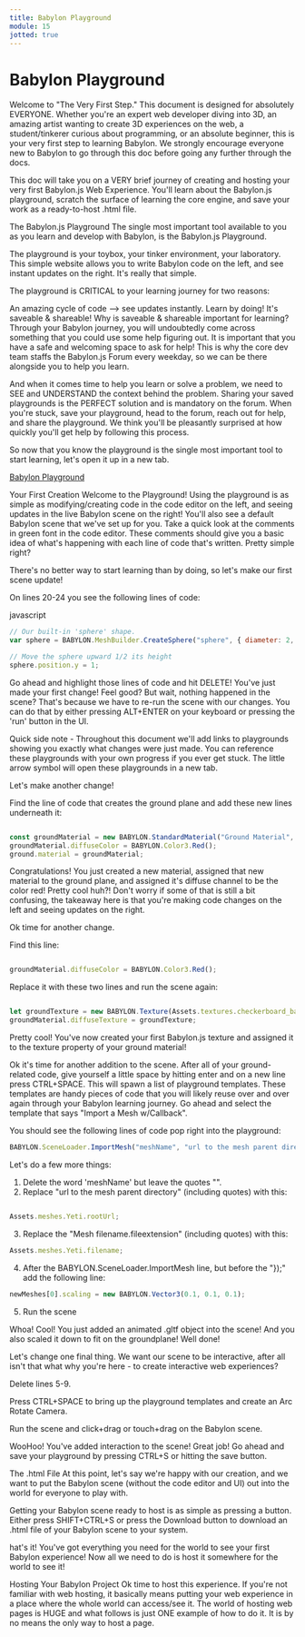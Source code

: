 ```yaml
---
title: Babylon Playground
module: 15
jotted: true
---
```


# Babylon Playground

Welcome to "The Very First Step." This document is designed for absolutely EVERYONE. Whether you're an expert web developer diving into 3D, an amazing artist wanting to create 3D experiences on the web, a student/tinkerer curious about programming, or an absolute beginner, this is your very first step to learning Babylon. We strongly encourage everyone new to Babylon to go through this doc before going any further through the docs.

This doc will take you on a VERY brief journey of creating and hosting your very first Babylon.js Web Experience. You'll learn about the Babylon.js playground, scratch the surface of learning the core engine, and save your work as a ready-to-host .html file.

The Babylon.js Playground
The single most important tool available to you as you learn and develop with Babylon, is the Babylon.js Playground.

The playground is your toybox, your tinker environment, your laboratory. This simple website allows you to write Babylon code on the left, and see instant updates on the right. It's really that simple.

The playground is CRITICAL to your learning journey for two reasons:

An amazing cycle of code --> see updates instantly. Learn by doing!
It's saveable & shareable!
Why is saveable & shareable important for learning? Through your Babylon journey, you will undoubtedly come across something that you could use some help figuring out. It is important that you have a safe and welcoming space to ask for help! This is why the core dev team staffs the Babylon.js Forum every weekday, so we can be there alongside you to help you learn.

And when it comes time to help you learn or solve a problem, we need to SEE and UNDERSTAND the context behind the problem. Sharing your saved playgrounds is the PERFECT solution and is mandatory on the forum. When you're stuck, save your playground, head to the forum, reach out for help, and share the playground. We think you'll be pleasantly surprised at how quickly you'll get help by following this process.

So now that you know the playground is the single most important tool to start learning, let's open it up in a new tab.

[Babylon Playground](https://playground.babylonjs.com/)

Your First Creation
Welcome to the Playground! Using the playground is as simple as modifying/creating code in the code editor on the left, and seeing updates in the live Babylon scene on the right! You'll also see a default Babylon scene that we've set up for you. Take a quick look at the comments in green font in the code editor. These comments should give you a basic idea of what's happening with each line of code that's written. Pretty simple right?

There's no better way to start learning than by doing, so let's make our first scene update!

On lines 20-24 you see the following lines of code:

javascript
```js
// Our built-in 'sphere' shape.
var sphere = BABYLON.MeshBuilder.CreateSphere("sphere", { diameter: 2, segments: 32 }, scene);

// Move the sphere upward 1/2 its height
sphere.position.y = 1;
```

Go ahead and highlight those lines of code and hit DELETE! You've just made your first change! Feel good? But wait, nothing happened in the scene? That's because we have to re-run the scene with our changes. You can do that by either pressing ALT+ENTER on your keyboard or pressing the 'run' button in the UI.

Quick side note - Throughout this document we'll add links to playgrounds showing you exactly what changes were just made. You can reference these playgrounds with your own progress if you ever get stuck. The little arrow symbol will open these playgrounds in a new tab.

Let's make another change!

Find the line of code that creates the ground plane and add these new lines underneath it:

```js

const groundMaterial = new BABYLON.StandardMaterial("Ground Material", scene);
groundMaterial.diffuseColor = BABYLON.Color3.Red();
ground.material = groundMaterial;

```

Congratulations! You just created a new material, assigned that new material to the ground plane, and assigned it's diffuse channel to be the color red! Pretty cool huh?! Don't worry if some of that is still a bit confusing, the takeaway here is that you're making code changes on the left and seeing updates on the right.

Ok time for another change.

Find this line:

```js

groundMaterial.diffuseColor = BABYLON.Color3.Red();

```

Replace it with these two lines and run the scene again:

```js

let groundTexture = new BABYLON.Texture(Assets.textures.checkerboard_basecolor_png.rootUrl, scene);
groundMaterial.diffuseTexture = groundTexture;

```

Pretty cool! You've now created your first Babylon.js texture and assigned it to the texture property of your ground material!

Ok it's time for another addition to the scene. After all of your ground-related code, give yourself a little space by hitting enter and on a new line press CTRL+SPACE. This will spawn a list of playground templates. These templates are handy pieces of code that you will likely reuse over and over again through your Babylon learning journey. Go ahead and select the template that says "Import a Mesh w/Callback".

You should see the following lines of code pop right into the playground:

```js
BABYLON.SceneLoader.ImportMesh("meshName", "url to the mesh parent directory", "Mesh filename.fileextension", scene, function (newMeshes) {});

```

Let's do a few more things:

1. Delete the word 'meshName' but leave the quotes "".
2. Replace "url to the mesh parent directory" (including quotes) with this:

```js

Assets.meshes.Yeti.rootUrl;

```

3. Replace the "Mesh filename.fileextension" (including quotes) with this:

```js
Assets.meshes.Yeti.filename;
```

4. After the BABYLON.SceneLoader.ImportMesh line, but before the "});" add the following line:

```js
newMeshes[0].scaling = new BABYLON.Vector3(0.1, 0.1, 0.1);
```

5. Run the scene

Whoa! Cool! You just added an animated .gltf object into the scene! And you also scaled it down to fit on the groundplane! Well done!

Let's change one final thing. We want our scene to be interactive, after all isn't that what why you're here - to create interactive web experiences?

Delete lines 5-9.

Press CTRL+SPACE to bring up the playground templates and create an Arc Rotate Camera.

Run the scene and click+drag or touch+drag on the Babylon scene.

WooHoo! You've added interaction to the scene! Great job! Go ahead and save your playground by pressing CTRL+S or hitting the save button.

The .html File
At this point, let's say we're happy with our creation, and we want to put the Babylon scene (without the code editor and UI) out into the world for everyone to play with.

Getting your Babylon scene ready to host is as simple as pressing a button. Either press SHIFT+CTRL+S or press the Download button to download an .html file of your Babylon scene to your system.

hat's it! You've got everything you need for the world to see your first Babylon experience! Now all we need to do is host it somewhere for the world to see it!

Hosting Your Babylon Project
Ok time to host this experience. If you're not familiar with web hosting, it basically means putting your web experience in a place where the whole world can access/see it. The world of hosting web pages is HUGE and what follows is just ONE example of how to do it. It is by no means the only way to host a page.





